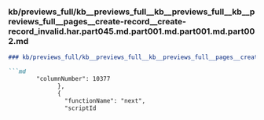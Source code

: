 ### kb/previews_full/kb__previews_full__kb__previews_full__kb__previews_full__pages__create-record__create-record_invalid.har.part045.md.part001.md.part001.md.part002.md

```md
### kb/previews_full/kb__previews_full__kb__previews_full__pages__create-record__create-record_invalid.har.part045.md.part001.md.part001.md (part 002)

```md
        "columnNumber": 10377
              },
              {
                "functionName": "next",
                "scriptId
```

```

```

